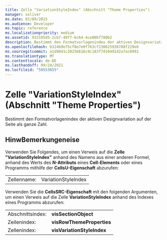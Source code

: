```yaml
---
title: Zelle "VariationStyleIndex" (Abschnitt "Theme Properties")
manager: soliver
ms.date: 03/09/2015
ms.audience: Developer
ms.topic: reference
ms.localizationpriority: medium
ms.assetid: 932195d5-2cb7-49f7-bc64-4ce00bf780b2
description: Bestimmt den Formatvorlagenindex der aktiven Designvariation auf der Seite als ganze Zahl.
ms.openlocfilehash: b324b9e75cf8e7e0f763cf230625936788f229e6
ms.sourcegitcommit: a1d9041c20256616c9c183f7d1049142a7ac6991
ms.translationtype: MT
ms.contentlocale: de-DE
ms.lasthandoff: 09/24/2021
ms.locfileid: "59553655"
---
```

# <a name="variationstyleindex-cell-theme-properties-section"></a>Zelle "VariationStyleIndex" (Abschnitt "Theme Properties")

Bestimmt den Formatvorlagenindex der aktiven Designvariation auf der Seite als ganze Zahl.
  
## <a name="remarks"></a>HinwBemerkungeneise

Verwenden Sie Folgendes, um einen Verweis auf die **Zelle "VariationStyleIndex"** anhand des Namens aus einer anderen Formel, anhand des Werts des **N-Attributs** eines **Cell-Elements** oder eines Programms mithilfe der **CellsU-Eigenschaft** abzurufen: 
  
|||
|:-----|:-----|
| Zellenname:  <br/> | VariationStyleIndex  <br/> |
   
Verwenden Sie die **CellsSRC-Eigenschaft** mit den folgenden Argumenten, um einen Verweis auf die Zelle **VariationStyleIndex** anhand des Indexes eines Programms abzurufen: 
  
|||
|:-----|:-----|
| Abschnittsindex:  <br/> |**visSectionObject** <br/> |
| Zeilenindex:  <br/> |**visRowThemeProperties** <br/> |
| Zellenindex:  <br/> |**visVariationStyleIndex** <br/> |
   


